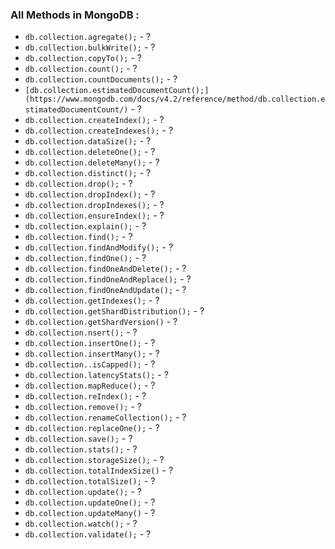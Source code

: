 ### All Methods in MongoDB :
* `db.collection.agregate();` - ?
* `db.collection.bulkWrite();` - ?
* `db.collection.copyTo();` - ?
* `db.collection.count();` - ?
* `db.collection.countDocuments();` - ?
* `[db.collection.estimatedDocumentCount();](https://www.mongodb.com/docs/v4.2/reference/method/db.collection.estimatedDocumentCount/)` - ?
* `db.collection.createIndex();` - ?
* `db.collection.createIndexes();` - ?
* `db.collection.dataSize();` - ?
* `db.collection.deleteOne();` - ?
* `db.collection.deleteMany();` - ?
* `db.collection.distinct();` - ?
* `db.collection.drop();` - ?
* `db.collection.dropIndex();` - ?
* `db.collection.dropIndexes();` - ?
* `db.collection.ensureIndex();` - ?
* `db.collection.explain();` - ?
* `db.collection.find();` - ?
* `db.collection.findAndModify();` - ?
* `db.collection.findOne();` - ?
* `db.collection.findOneAndDelete();` - ?
* `db.collection.findOneAndReplace();` - ?
* `db.collection.findOneAndUpdate();` - ?
* `db.collection.getIndexes();` - ?
* `db.collection.getShardDistribution();` - ?
* `db.collection.getShardVersion()` - ?
* `db.collection.nsert();` - ?
* `db.collection.insertOne();` - ?
* `db.collection.insertMany();` - ?
* `db.collection..isCapped();` - ?
* `db.collection.latencyStats();` - ?
* `db.collection.mapReduce();` - ?
* `db.collection.reIndex();` - ?
* `db.collection.remove();` - ?
* `db.collection.renameCollection();` - ?
* `db.collection.replaceOne();` - ?
* `db.collection.save();` - ?
* `db.collection.stats();` - ?
* `db.collection.storageSize();` - ?
* `db.collection.totalIndexSize()` - ?
* `db.collection.totalSize();` - ?
* `db.collection.update();` - ?
* `db.collection.updateOne();` - ?
* `db.collection.updateMany()` - ?
* `db.collection.watch();` - ?
* `db.collection.validate();` - ?

